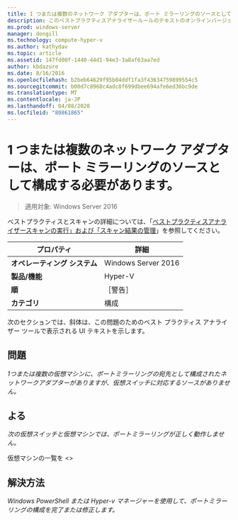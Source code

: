 ```yaml
---
title: 1 つまたは複数のネットワーク アダプターは、ポート ミラーリングのソースとして構成する必要があります。
description: このベストプラクティスアナライザールールのテキストのオンラインバージョン。
ms.prod: windows-server
manager: dongill
ms.technology: compute-hyper-v
ms.author: kathydav
ms.topic: article
ms.assetid: 147fd00f-1440-44d1-94e3-3a8af63aa7ed
author: kbdazure
ms.date: 8/16/2016
ms.openlocfilehash: b2beb64629f95b04ddf1fa3f43634759899554c5
ms.sourcegitcommit: b00d7c8968c4adc8f699dbee694afe6ed36bc9de
ms.translationtype: MT
ms.contentlocale: ja-JP
ms.lasthandoff: 04/08/2020
ms.locfileid: "80861865"
---
```

# <a name="one-or-more-network-adapters-should-be-configured-as-the-source-for-port-mirroring"></a>1 つまたは複数のネットワーク アダプターは、ポート ミラーリングのソースとして構成する必要があります。

>適用対象: Windows Server 2016

ベストプラクティスとスキャンの詳細については、「[ベストプラクティスアナライザースキャンの実行」および「スキャン結果の管理](https://go.microsoft.com/fwlink/p/?LinkID=223177)」を参照してください。  
  
|プロパティ|詳細|  
|-|-|  
|**オペレーティング システム**|Windows Server 2016|
|**製品/機能**|Hyper-V|  
|**順**|［警告］|  
|**カテゴリ**|構成|  
  
次のセクションでは、斜体は、この問題のためのベスト プラクティス アナライザー ツールで表示される UI テキストを示します。  
  
## <a name="issue"></a>**問題**  
*1つまたは複数の仮想マシンに、ポートミラーリングの宛先として構成されたネットワークアダプターがありますが、仮想スイッチに対応するソースがありません。*  
  
## <a name="impact"></a>**よる**  
*次の仮想スイッチと仮想マシンでは、ポートミラーリングが正しく動作しません。*  
  
仮想マシンの一覧を \<>  
  
## <a name="resolution"></a>**解決方法**  
*Windows PowerShell または Hyper-v マネージャーを使用して、ポートミラーリングの構成を完了または修正します。*  
  



